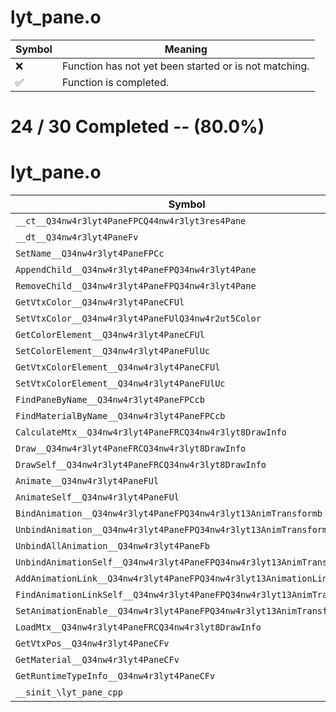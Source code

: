 # lyt_pane.o
| Symbol | Meaning 
| ------------- | ------------- 
| :x: | Function has not yet been started or is not matching. 
| :white_check_mark: | Function is completed. 


# 24 / 30 Completed -- (80.0%)
# lyt_pane.o
| Symbol | Decompiled? |
| ------------- | ------------- |
| `__ct__Q34nw4r3lyt4PaneFPCQ44nw4r3lyt3res4Pane` | :x: |
| `__dt__Q34nw4r3lyt4PaneFv` | :x: |
| `SetName__Q34nw4r3lyt4PaneFPCc` | :white_check_mark: |
| `AppendChild__Q34nw4r3lyt4PaneFPQ34nw4r3lyt4Pane` | :white_check_mark: |
| `RemoveChild__Q34nw4r3lyt4PaneFPQ34nw4r3lyt4Pane` | :white_check_mark: |
| `GetVtxColor__Q34nw4r3lyt4PaneCFUl` | :x: |
| `SetVtxColor__Q34nw4r3lyt4PaneFUlQ34nw4r2ut5Color` | :white_check_mark: |
| `GetColorElement__Q34nw4r3lyt4PaneCFUl` | :white_check_mark: |
| `SetColorElement__Q34nw4r3lyt4PaneFUlUc` | :white_check_mark: |
| `GetVtxColorElement__Q34nw4r3lyt4PaneCFUl` | :x: |
| `SetVtxColorElement__Q34nw4r3lyt4PaneFUlUc` | :white_check_mark: |
| `FindPaneByName__Q34nw4r3lyt4PaneFPCcb` | :white_check_mark: |
| `FindMaterialByName__Q34nw4r3lyt4PaneFPCcb` | :white_check_mark: |
| `CalculateMtx__Q34nw4r3lyt4PaneFRCQ34nw4r3lyt8DrawInfo` | :x: |
| `Draw__Q34nw4r3lyt4PaneFRCQ34nw4r3lyt8DrawInfo` | :white_check_mark: |
| `DrawSelf__Q34nw4r3lyt4PaneFRCQ34nw4r3lyt8DrawInfo` | :white_check_mark: |
| `Animate__Q34nw4r3lyt4PaneFUl` | :white_check_mark: |
| `AnimateSelf__Q34nw4r3lyt4PaneFUl` | :white_check_mark: |
| `BindAnimation__Q34nw4r3lyt4PaneFPQ34nw4r3lyt13AnimTransformb` | :white_check_mark: |
| `UnbindAnimation__Q34nw4r3lyt4PaneFPQ34nw4r3lyt13AnimTransformb` | :white_check_mark: |
| `UnbindAllAnimation__Q34nw4r3lyt4PaneFb` | :white_check_mark: |
| `UnbindAnimationSelf__Q34nw4r3lyt4PaneFPQ34nw4r3lyt13AnimTransform` | :white_check_mark: |
| `AddAnimationLink__Q34nw4r3lyt4PaneFPQ34nw4r3lyt13AnimationLink` | :white_check_mark: |
| `FindAnimationLinkSelf__Q34nw4r3lyt4PaneFPQ34nw4r3lyt13AnimTransform` | :white_check_mark: |
| `SetAnimationEnable__Q34nw4r3lyt4PaneFPQ34nw4r3lyt13AnimTransformbb` | :white_check_mark: |
| `LoadMtx__Q34nw4r3lyt4PaneFRCQ34nw4r3lyt8DrawInfo` | :x: |
| `GetVtxPos__Q34nw4r3lyt4PaneCFv` | :white_check_mark: |
| `GetMaterial__Q34nw4r3lyt4PaneCFv` | :white_check_mark: |
| `GetRuntimeTypeInfo__Q34nw4r3lyt4PaneCFv` | :white_check_mark: |
| `__sinit_\lyt_pane_cpp` | :white_check_mark: |
